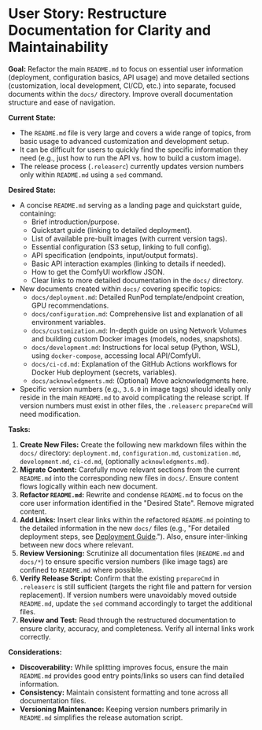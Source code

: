 # User Story: Restructure Documentation for Clarity and Maintainability

**Goal:** Refactor the main `README.md` to focus on essential user information (deployment, configuration basics, API usage) and move detailed sections (customization, local development, CI/CD, etc.) into separate, focused documents within the `docs/` directory. Improve overall documentation structure and ease of navigation.

**Current State:**

- The `README.md` file is very large and covers a wide range of topics, from basic usage to advanced customization and development setup.
- It can be difficult for users to quickly find the specific information they need (e.g., just how to run the API vs. how to build a custom image).
- The release process (`.releaserc`) currently updates version numbers only within `README.md` using a `sed` command.

**Desired State:**

- A concise `README.md` serving as a landing page and quickstart guide, containing:
  - Brief introduction/purpose.
  - Quickstart guide (linking to detailed deployment).
  - List of available pre-built images (with current version tags).
  - Essential configuration (S3 setup, linking to full config).
  - API specification (endpoints, input/output formats).
  - Basic API interaction examples (linking to details if needed).
  - How to get the ComfyUI workflow JSON.
  - Clear links to more detailed documentation in the `docs/` directory.
- New documents created within `docs/` covering specific topics:
  - `docs/deployment.md`: Detailed RunPod template/endpoint creation, GPU recommendations.
  - `docs/configuration.md`: Comprehensive list and explanation of all environment variables.
  - `docs/customization.md`: In-depth guide on using Network Volumes and building custom Docker images (models, nodes, snapshots).
  - `docs/development.md`: Instructions for local setup (Python, WSL), using `docker-compose`, accessing local API/ComfyUI.
  - `docs/ci-cd.md`: Explanation of the GitHub Actions workflows for Docker Hub deployment (secrets, variables).
  - `docs/acknowledgments.md`: (Optional) Move acknowledgments here.
- Specific version numbers (e.g., `3.6.0` in image tags) should ideally only reside in the main `README.md` to avoid complicating the release script. If version numbers must exist in other files, the `.releaserc` `prepareCmd` will need modification.

**Tasks:**

1.  **Create New Files:** Create the following new markdown files within the `docs/` directory: `deployment.md`, `configuration.md`, `customization.md`, `development.md`, `ci-cd.md`, (optionally `acknowledgments.md`).
2.  **Migrate Content:** Carefully move relevant sections from the current `README.md` into the corresponding new files in `docs/`. Ensure content flows logically within each new document.
3.  **Refactor `README.md`:** Rewrite and condense `README.md` to focus on the core user information identified in the "Desired State". Remove migrated content.
4.  **Add Links:** Insert clear links within the refactored `README.md` pointing to the detailed information in the new `docs/` files (e.g., "For detailed deployment steps, see [Deployment Guide](docs/deployment.md)."). Also, ensure inter-linking between new docs where relevant.
5.  **Review Versioning:** Scrutinize all documentation files (`README.md` and `docs/*`) to ensure specific version numbers (like image tags) are confined to `README.md` where possible.
6.  **Verify Release Script:** Confirm that the existing `prepareCmd` in `.releaserc` is still sufficient (targets the right file and pattern for version replacement). If version numbers were unavoidably moved outside `README.md`, update the `sed` command accordingly to target the additional files.
7.  **Review and Test:** Read through the restructured documentation to ensure clarity, accuracy, and completeness. Verify all internal links work correctly.

**Considerations:**

- **Discoverability:** While splitting improves focus, ensure the main `README.md` provides good entry points/links so users can find detailed information.
- **Consistency:** Maintain consistent formatting and tone across all documentation files.
- **Versioning Maintenance:** Keeping version numbers primarily in `README.md` simplifies the release automation script.
